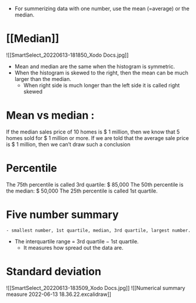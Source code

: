 - For summerizing data with one number, use the mean (=average) or the median.
# [[Median]]
![[SmartSelect_20220613-181850_Xodo Docs.jpg]]
- Mean and median are the same when the histogram is symmetric.
- When the histogram is skewed to the right, then the mean can be much larger than the median.
	- When right side is much longer than the left side it is called right skewed

# Mean vs median :
If the median sales price of 10 homes is $ 1 million, then we know that 5 homes sold for $ 1 million or more. If we are told that the average sale price is $ 1 million, then we can’t draw such a conclusion

# Percentile 
The 75th percentile is called 3rd quartile: $ 85,000 
The 50th percentile is the median: $ 50,000 
The 25th percentile is called 1st quartile.

# Five number summary
	- smallest number, 1st quartile, median, 3rd quartile, largest number.
- The interquartile range = 3rd quartile − 1st quartile.
	- It measures how spread out the data are.

# Standard deviation 
![[SmartSelect_20220613-183509_Xodo Docs.jpg]]
![[Numerical summary measure 2022-06-13 18.36.22.excalidraw]]
